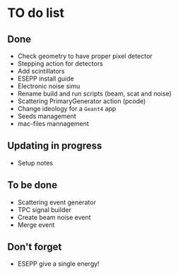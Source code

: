 # TO do list

## Done
  * Check geometry to have proper pixel detector
  * Stepping action for detectors
  * Add scintillators
  * ESEPP install guide
  * Electronic noise simu
  * Rename build and run scripts (beam, scat and noise)
  * Scattering PrimaryGenerator action (pcode)
  * Change ideology for a `Geant4` app
  * Seeds management
  * mac-files mannagement

## Updating in progress
  * Setup notes

## To be done
  * Scattering event generator
  * TPC signal builder
  * Create beam noise event
  * Merge event

## Don't forget
  * ESEPP give a single energy!

